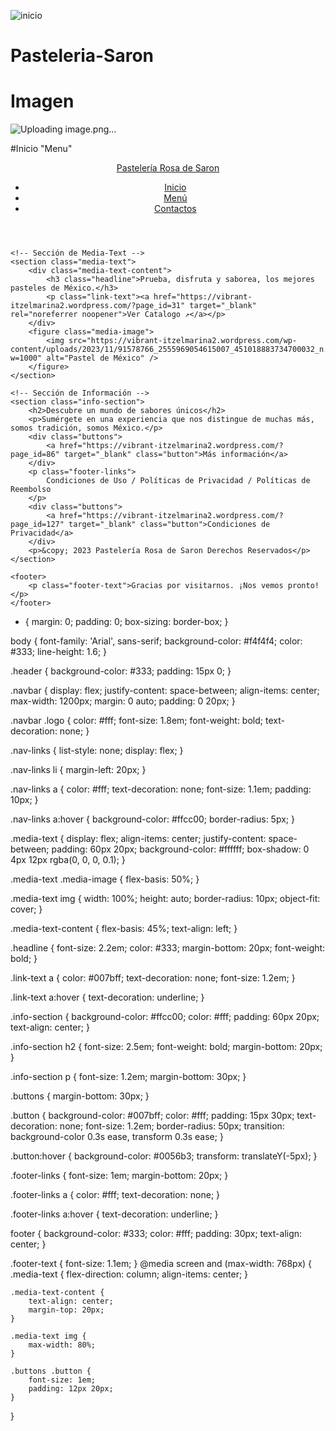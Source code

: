 ![inicio](https://github.com/user-attachments/assets/92195777-28dc-403d-bd12-a6435261ed77)

# Pasteleria-Saron
# Imagen 
![Uploading image.png…]()

#Inicio "Menu"
<!DOCTYPE html>
<html lang="es">
<head>
    <meta charset="UTF-8">
    <meta name="viewport" content="width=device-width, initial-scale=1.0">
    <title>Pastelería Rosa de Saron</title>
    <link rel="stylesheet" href="styles.css"> <!-- Conexión con el archivo CSS -->
</head>
<body>
    <!-- Header -->
    <header class="header">
        <nav class="navbar">
            <a href="#" class="logo">Pastelería Rosa de Saron</a>
            <ul class="nav-links">
                <li><a href="#">Inicio</a></li>
                <li><a href="#">Menú</a></li>
                <li><a href="#">Contactos</a></li>
            </ul>
        </nav>
    </header>

    <!-- Sección de Media-Text -->
    <section class="media-text">
        <div class="media-text-content">
            <h3 class="headline">Prueba, disfruta y saborea, los mejores pasteles de México.</h3>
            <p class="link-text"><a href="https://vibrant-itzelmarina2.wordpress.com/?page_id=31" target="_blank" rel="noreferrer noopener">Ver Catalogo ↗</a></p>
        </div>
        <figure class="media-image">
            <img src="https://vibrant-itzelmarina2.wordpress.com/wp-content/uploads/2023/11/91578766_2555969054615007_451018883734700032_n.jpg?w=1000" alt="Pastel de México" />
        </figure>
    </section>

    <!-- Sección de Información -->
    <section class="info-section">
        <h2>Descubre un mundo de sabores únicos</h2>
        <p>Sumérgete en una experiencia que nos distingue de muchas más, somos tradición, somos México.</p>
        <div class="buttons">
            <a href="https://vibrant-itzelmarina2.wordpress.com/?page_id=86" target="_blank" class="button">Más información</a>
        </div>
        <p class="footer-links">
            Condiciones de Uso / Políticas de Privacidad / Políticas de Reembolso
        </p>
        <div class="buttons">
            <a href="https://vibrant-itzelmarina2.wordpress.com/?page_id=127" target="_blank" class="button">Condiciones de Privacidad</a>
        </div>
        <p>&copy; 2023 Pastelería Rosa de Saron Derechos Reservados</p>
    </section>

    <footer>
        <p class="footer-text">Gracias por visitarnos. ¡Nos vemos pronto!</p>
    </footer>
</body>
</html>

* {
    margin: 0;
    padding: 0;
    box-sizing: border-box;
}

body {
    font-family: 'Arial', sans-serif;
    background-color: #f4f4f4;
    color: #333;
    line-height: 1.6;
}

.header {
    background-color: #333;
    padding: 15px 0;
}

.navbar {
    display: flex;
    justify-content: space-between;
    align-items: center;
    max-width: 1200px;
    margin: 0 auto;
    padding: 0 20px;
}

.navbar .logo {
    color: #fff;
    font-size: 1.8em;
    font-weight: bold;
    text-decoration: none;
}

.nav-links {
    list-style: none;
    display: flex;
}

.nav-links li {
    margin-left: 20px;
}

.nav-links a {
    color: #fff;
    text-decoration: none;
    font-size: 1.1em;
    padding: 10px;
}

.nav-links a:hover {
    background-color: #ffcc00;
    border-radius: 5px;
}

.media-text {
    display: flex;
    align-items: center;
    justify-content: space-between;
    padding: 60px 20px;
    background-color: #ffffff;
    box-shadow: 0 4px 12px rgba(0, 0, 0, 0.1);
}

.media-text .media-image {
    flex-basis: 50%;
}

.media-text img {
    width: 100%;
    height: auto;
    border-radius: 10px;
    object-fit: cover;
}

.media-text-content {
    flex-basis: 45%;
    text-align: left;
}

.headline {
    font-size: 2.2em;
    color: #333;
    margin-bottom: 20px;
    font-weight: bold;
}

.link-text a {
    color: #007bff;
    text-decoration: none;
    font-size: 1.2em;
}

.link-text a:hover {
    text-decoration: underline;
}

.info-section {
    background-color: #ffcc00;
    color: #fff;
    padding: 60px 20px;
    text-align: center;
}

.info-section h2 {
    font-size: 2.5em;
    font-weight: bold;
    margin-bottom: 20px;
}

.info-section p {
    font-size: 1.2em;
    margin-bottom: 30px;
}

.buttons {
    margin-bottom: 30px;
}

.button {
    background-color: #007bff;
    color: #fff;
    padding: 15px 30px;
    text-decoration: none;
    font-size: 1.2em;
    border-radius: 50px;
    transition: background-color 0.3s ease, transform 0.3s ease;
}

.button:hover {
    background-color: #0056b3;
    transform: translateY(-5px);
}

.footer-links {
    font-size: 1em;
    margin-bottom: 20px;
}

.footer-links a {
    color: #fff;
    text-decoration: none;
}

.footer-links a:hover {
    text-decoration: underline;
}

footer {
    background-color: #333;
    color: #fff;
    padding: 30px;
    text-align: center;
}

.footer-text {
    font-size: 1.1em;
}
@media screen and (max-width: 768px) {
    .media-text {
        flex-direction: column;
        align-items: center;
    }

    .media-text-content {
        text-align: center;
        margin-top: 20px;
    }

    .media-text img {
        max-width: 80%;
    }

    .buttons .button {
        font-size: 1em;
        padding: 12px 20px;
    }
}
